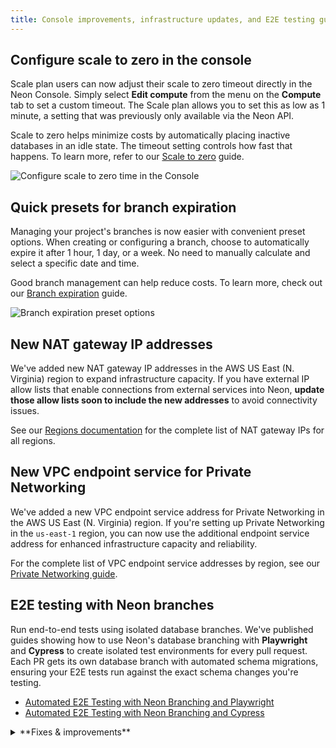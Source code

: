 ```yaml
---
title: Console improvements, infrastructure updates, and E2E testing guides
---
```


## Configure scale to zero in the console

Scale plan users can now adjust their scale to zero timeout directly in the Neon Console. Simply select **Edit compute** from the menu on the **Compute** tab to set a custom timeout. The Scale plan allows you to set this as low as 1 minute, a setting that was previously only available via the Neon API.

Scale to zero helps minimize costs by automatically placing inactive databases in an idle state. The timeout setting controls how fast that happens. To learn more, refer to our [Scale to zero](/docs/introduction/scale-to-zero) guide.

![Configure scale to zero time in the Console](/docs/changelog/scale_to_zero_console.png)

## Quick presets for branch expiration

Managing your project's branches is now easier with convenient preset options. When creating or configuring a branch, choose to automatically expire it after 1 hour, 1 day, or a week. No need to manually calculate and select a specific date and time.

Good branch management can help reduce costs. To learn more, check out our [Branch expiration](/docs/guides/branch-expiration) guide.

![Branch expiration preset options](/docs/changelog/branch_expiration_presets.png)

## New NAT gateway IP addresses

We've added new NAT gateway IP addresses in the AWS US East (N. Virginia) region to expand infrastructure capacity. If you have external IP allow lists that enable connections from external services into Neon, **update those allow lists soon to include the new addresses** to avoid connectivity issues.

See our [Regions documentation](/docs/introduction/regions#aws-nat-gateway-ip-addresses) for the complete list of NAT gateway IPs for all regions.

## New VPC endpoint service for Private Networking

We've added a new VPC endpoint service address for Private Networking in the AWS US East (N. Virginia) region. If you're setting up Private Networking in the `us-east-1` region, you can now use the additional endpoint service address for enhanced infrastructure capacity and reliability.

For the complete list of VPC endpoint service addresses by region, see our [Private Networking guide](/docs/guides/neon-private-networking).

## E2E testing with Neon branches

Run end-to-end tests using isolated database branches. We've published guides showing how to use Neon's database branching with **Playwright** and **Cypress** to create isolated test environments for every pull request. Each PR gets its own database branch with automated schema migrations, ensuring your E2E tests run against the exact schema changes you're testing.

- [Automated E2E Testing with Neon Branching and Playwright](https://neon.com/guides/e2e-playwright-tests-with-neon-branching)
- [Automated E2E Testing with Neon Branching and Cypress](https://neon.com/guides/e2e-cypress-tests-with-neon-branching)

<details>
<summary>**Fixes & improvements**</summary>

- **Postgres extension updates**
  - The [pg_graphql](/docs/extensions/pg_graphql) extension has been updated to version 1.5.11. This extension adds a GraphQL API layer directly to your Postgres database, allowing you to query your database using GraphQL.

        To upgrade from a previous version of the extension, follow the instructions in [Update an extension version](/docs/extensions/pg-extensions#update-an-extension-version).

- **Instant restore and snapshots**
  - Updated default instant restore settings for new projects. Instant restore lets you recover your database to any point in time within your configured window. Previously, new projects were set to the maximum restore window for their plan; now they default to 6 hours for Free plan projects and 1 day for paid plans. You can adjust your restore window anytime in your project settings.
  - Fixed an issue where selecting a restore time using the datepicker would unexpectedly include the current time's seconds and milliseconds. Restore times now set seconds and milliseconds to zero when specified to the minute.
  - Fixed an issue where the **Create snapshot** button incorrectly appeared on the Backup & Restore page when a non-root branch was selected. Snapshots can only be created from root branches (branches without a parent).

- **Neon Launchpad**
  - Fixed an issue where usage limits for Neon projects created using Neon Launchpad ([neon.new](https://neon.new/)) were not reset after being claimed to a Neon account.

- **Data API**
  - Data API and IP Allow cannot be used together. To enable Data API, you must first disable IP Allow on your project.

</details>

